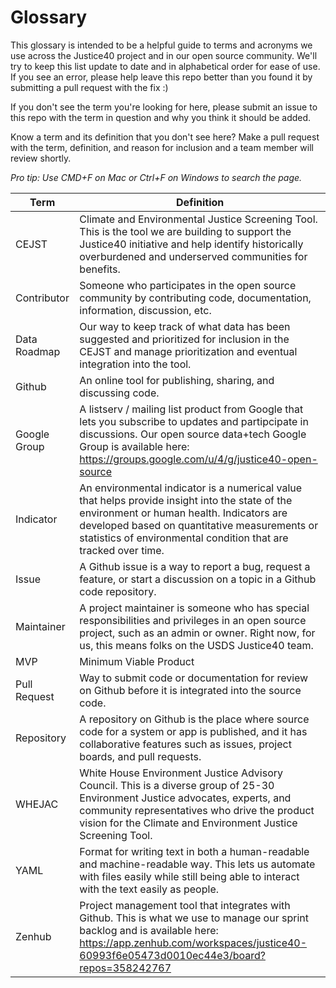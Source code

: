 # Glossary

This glossary is intended to be a helpful guide to terms and acronyms we use across the Justice40 project and in our open source community. We'll try to keep this list update to date and in alphabetical order for ease of use. If you see an error, please help leave this repo better than you found it by submitting a pull request with the fix :) 

If you don't see the term you're looking for here, please submit an issue to this repo with the term in question and why you think it should be added. 

Know a term and its definition that you don't see here? Make a pull request with the term, definition, and reason for inclusion and a team member will review shortly.

*Pro tip: Use CMD+F on Mac or Ctrl+F on Windows to search the page.*

| Term | Definition |
| ---- | ---------- |
| CEJST | Climate and Environmental Justice Screening Tool. This is the tool we are building to support the Justice40 initiative and help identify historically overburdened and underserved communities for benefits. |
| Contributor | Someone who participates in the open source community by contributing code, documentation, information, discussion, etc. |
| Data Roadmap | Our way to keep track of what data has been suggested and prioritized for inclusion in the CEJST and manage prioritization and eventual integration into the tool. |
| Github | An online tool for publishing, sharing, and discussing code. |
| Google Group | A listserv / mailing list product from Google that lets you subscribe to updates and partipcipate in discussions. Our open source data+tech Google Group is available here: https://groups.google.com/u/4/g/justice40-open-source |
| Indicator | An environmental indicator is a numerical value that helps provide insight into the state of the environment or human health. Indicators are developed based on quantitative measurements or statistics of environmental condition that are tracked over time. |
| Issue | A Github issue is a way to report a bug, request a feature, or start a discussion on a topic in a Github code repository. |
| Maintainer | A project maintainer is someone who has special responsibilities and privileges in an open source project, such as an admin or owner. Right now, for us, this means folks on the USDS Justice40 team. |
| MVP | Minimum Viable Product |
| Pull Request | Way to submit code or documentation for review on Github before it is integrated into the source code. |
| Repository | A repository on Github is the place where source code for a system or app is published, and it has collaborative features such as issues, project boards, and pull requests. |
| WHEJAC | White House Environment Justice Advisory Council. This is a diverse group of 25-30 Environment Justice advocates, experts, and community representatives who drive the product vision for the Climate and Environment Justice Screening Tool. |
| YAML | Format for writing text in both a human-readable and machine-readable way. This lets us automate with files easily while still being able to interact with the text easily as people. |
| Zenhub | Project management tool that integrates with Github. This is what we use to manage our sprint backlog and is available here: https://app.zenhub.com/workspaces/justice40-60993f6e05473d0010ec44e3/board?repos=358242767 |
